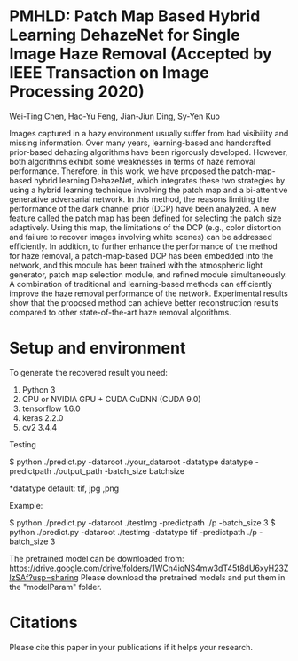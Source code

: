 # PMHLD: Patch Map Based Hybrid Learning DehazeNet for Single Image Haze Removal (Accepted by IEEE Transaction on Image Processing 2020)

Wei-Ting Chen, Hao-Yu Feng, Jian-Jiun Ding, Sy-Yen Kuo


Images captured in a hazy environment usually suffer from bad visibility and missing information. Over many years, learning-based and handcrafted prior-based dehazing algorithms have been rigorously developed. However, both algorithms exhibit some weaknesses in terms of haze removal performance. Therefore, in this work, we have proposed the patch-map-based hybrid learning DehazeNet, which integrates these two strategies by using a hybrid learning technique involving the patch map and a bi-attentive generative adversarial network. In this method, the reasons limiting the performance of the dark channel prior (DCP) have been analyzed. A new feature called the patch map has been defined for selecting the patch size adaptively. Using this map, the limitations of the DCP (e.g., color distortion and failure to recover images involving white scenes) can be addressed efficiently. In addition, to further enhance the performance of the method for haze removal, a patch-map-based DCP has been embedded into the network, and this module has been trained with the atmospheric light generator, patch map selection module, and refined module simultaneously. A combination of traditional and learning-based methods can efficiently improve the haze removal performance of the network. Experimental results show that the proposed method can achieve better reconstruction results compared to other state-of-the-art haze removal algorithms.


# Setup and environment

To generate the recovered result you need:

1. Python 3 
2. CPU or NVIDIA GPU + CUDA CuDNN (CUDA 9.0)
3. tensorflow 1.6.0
4. keras 2.2.0
5. cv2 3.4.4

Testing

$ python ./predict.py -dataroot ./your_dataroot -datatype datatype -predictpath ./output_path -batch_size batchsize

*datatype default: tif, jpg ,png

Example:

$ python ./predict.py -dataroot ./testImg -predictpath ./p -batch_size 3
$ python ./predict.py -dataroot ./testImg -datatype tif -predictpath ./p -batch_size 3


The pretrained model can be downloaded from: https://drive.google.com/drive/folders/1WCn4ioNS4mw3dT45t8dU6xyH23ZlzSAf?usp=sharing
Please download the pretrained models and put them in the "modelParam" folder.

# Citations
Please cite this paper in your publications if it helps your research.  


